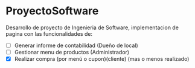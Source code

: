 # ProyectoSoftware

Desarrollo de proyecto de Ingenieria de Software, implementacion de pagina con 
las funcionalidades de:
- [ ] Generar informe de contabilidad (Dueño de local)
- [ ] Gestionar menu de productos (Administrador)
- [x] Realizar compra (por menú o cupon)(cliente) (mas o menos realizado)
